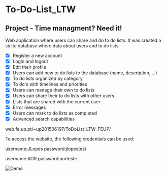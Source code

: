 # To-Do-List_LTW

## Project - Time managment? Need it!

Web application where users can share and do to do lists. It was created a sqlite database where data about users and to do lists.

- [x] Register a new account
- [x] Login and logout
- [x] Edit their profile
- [X] Users can add new to do lists to the database (name, description, …)
- [X] To do lists organized by category
- [X] To do's with timelines and priorities
- [x] Users can manage their own to do lists
- [x] Users can share their to do lists with other users
- [X] Lists that are shared with the current user
- [x] Error messages
- [X] Users can mark to do lists as completed
- [X] Advanced search capabilities

web.fe.up.pt/~up201506197/ToDoList_LTW_FEUP/

To access the website, the following credentials can be used:

username:JLopes
password:jlopestest

username:AOR
password:aorteste


![Demo](https://media.giphy.com/media/3o751YQOIjgVu2nTOw/giphy.gif)
